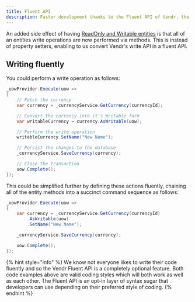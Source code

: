 ```yaml
---
title: Fluent API
description: Faster development thanks to the Fluent API of Vendr, the eCommerce solution for Umbraco
---
```


An added side effect of having [ReadOnly and Writable entities](../readonly-and-wrtiable-entities/) is that all of an entities write operations are now performed via methods. This is instead of property setters, enabling to us convert Vendr's write API in a fluent API.

## Writing fluently

You could perform a write operation as follows:

```csharp
_uowProvider.Execute(uow =>
{
    // Fetch the currency
    var currency = _currencyService.GetCurrency(currencyId);

    // Convert the currency into it's Writable form
    var writableCurrency = currency.AsWritable(uow);

    // Perform the write operation
    writableCurrency.SetName("New Name");

    // Persist the changes to the database
    _currencyService.SaveCurrency(currency);

    // Close the transaction
    uow.Complete();
});

```

This could be simplified further by defining these actions fluently, chaining all of the entity methods into a succinct command sequence as follows:

```csharp
_uowProvider.Execute(uow =>
{
    var currency = _currencyService.GetCurrency(currencyId)
        .AsWritable(uow)
        .SetName("New Name");

    _currencyService.SaveCurrency(currency);

    uow.Complete();
});

```

{% hint style="info" %}
We know not everyone likes to write their code fluently and so the Vendr Fluent API is a completely optional feature. Both code examples above are valid coding styles which will both work as well as each other. The Fluent API is an opt-in layer of syntax sugar that developers can use depending on their preferred style of coding.
{% endhint %}
